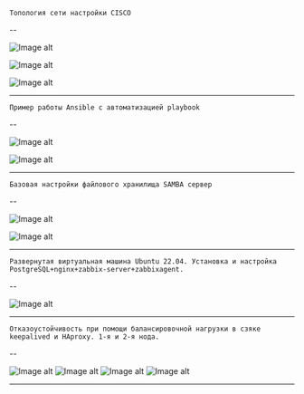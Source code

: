 `Топология сети настройки CISCO`

--

![Image alt](https://github.com/stepan-ch/allwork/blob/main/nat_dhcp_dns.jpg)

![Image alt](https://github.com/stepan-ch/allwork/blob/main/nat_dhcp_dns2.jpg)

![Image alt](https://github.com/stepan-ch/allwork/blob/main/nat_dhcp_dns3.jpg)


---

`Пример работы Ansible c автоматизацией playbook`

--

![Image alt](https://github.com/stepan-ch/allwork/blob/main/a1.jpg)

![Image alt](https://github.com/stepan-ch/allwork/blob/main/a2.jpg)

---

`Базовая настройки файлового хранилища SAMBA сервер`

--

![Image alt](https://github.com/stepan-ch/allwork/blob/main/s1.jpg)

![Image alt](https://github.com/stepan-ch/allwork/blob/main/s2.jpg)

---

`Развернутая виртуальная машина Ubuntu 22.04. Установка и настройка PostgreSQL+nginx+zabbix-server+zabbixagent.`

--

![Image alt](https://github.com/stepan-ch/allwork/blob/main/z1.jpg)

---


`Отказоустойчивость при помощи балансировочной нагрузки в сзяке keepalived и HAproxy. 1-я и 2-я нода. `

--

![Image alt](https://github.com/stepan-ch/allwork/blob/main/z1.jpg)
![Image alt](https://github.com/stepan-ch/allwork/blob/main/z2.jpg)
![Image alt](https://github.com/stepan-ch/allwork/blob/main/z3.jpg)
![Image alt](https://github.com/stepan-ch/allwork/blob/main/z4.jpg)

---
